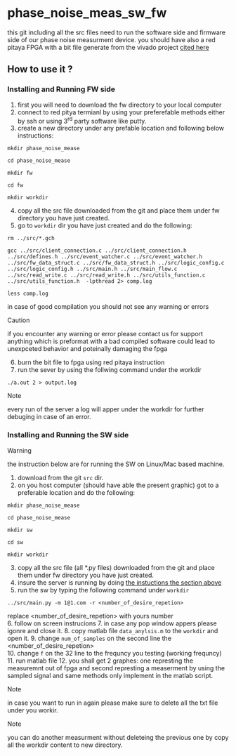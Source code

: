 # phase_noise_meas_sw_fw
this git including all the src files need to run the software side and firmware side of our phase noise measurment device. you should have also a red pitaya FPGA with a bit file generate from the vivado project [cited here](https://github.com/shaharfeingold/phase_noise_measurment_logic)

## How to use it ?

### Installing and Running FW side
1. first you will need to download the fw directory to your local computer
2. connect to red pitya termianl by using your preferefable methods either by ssh or using 3<sup>rd</sup> party software like putty.
3. create a new directory under any prefable location and following below instructions:
```
mkdir phase_noise_mease
```
```
cd phase_noise_mease
```
```
mkdir fw
```
```
cd fw
```
```
mkdir workdir
```
4. copy all the src file downloaded from the git and place them under fw directory you have just created.
5. go to `workdir` dir you have just created and do the following:
```
rm ../src/*.gch
```
```
gcc ../src/client_connection.c ../src/client_connection.h ../src/defines.h ../src/event_watcher.c ../src/event_watcher.h ../src/fw_data_struct.c ../src/fw_data_struct.h ../src/logic_config.c ../src/logic_config.h ../src/main.h ../src/main_flow.c ../src/read_write.c ../src/read_write.h ../src/utils_function.c ../src/utils_function.h  -lpthread 2> comp.log
```
```
less comp.log
```
in case of good compilation you should not see any warning or errors
> [!CAUTION]
> if you encounter any warning or error please contact us for support 
> anything which is preformat with a bad compiled software could lead to unexpceted behavior and poteinally damaging the fpga
6. burn the bit file to fpga using red pitaya instruction
7. run the sever by using the follwing command under the workdir
```
./a.out 2 > output.log
```
> [!NOTE]
> every run of the server a log will apper under the workdir for further debuging in case of an error.

### Installing and Running the SW side
> [!WARNING]
> the instruction below are for running the SW on Linux/Mac based machine.

1. download from the git `src` dir.
2. on you host computer (should have able the present graphic) got to a preferable location and do the following:
```
mkdir phase_noise_mease
```
```
cd phase_noise_mease
```
```
mkdir sw
```
```
cd sw
```
```
mkdir workdir
```
3. copy all the src file (all *.py files) downloaded from the git and place them under fw directory you have just created.
4. insure the server is running by doing [the instuctions the section above](./README.md#installing-and-running-fw-side)
5. run the sw by typing the following command under `workdir`
```
../src/main.py -m 1@1.com -r <number_of_desire_repetion>
```
replace <number_of_desire_repetion> with yours number\
6. follow on screen instrucions
7. in case any pop window appers please igonre and close it.
8. copy matlab file `data_anylsis.m` to the `workdir` and open it.
9. change `num_of_samples` on the second line the <number_of_desire_repetion>\
10. change `f` on the 32 line to the frequncy you testing (working frequncy)
11. run matlab file 
12. you shall get 2 graphes: one represting the measuremnt out of fpga and second represting a measerment by using the sampled signal and same methods only implement in the matlab script.

> [!NOTE]
> in case you want to run in again please make sure to delete all the txt file under you workir. 

> [!NOTE]
> you can do another measurment without deleteing the previous one by copy all the workdir content to new directory.
